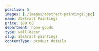 ```yaml
---
position: 5
images: [./images/abstract-paintings.jpg]
name: Abstract Paintings
price: $80.00
department: home-goods
type: wall-decor
slug: abstract-paintings
contentType: product details
---
```

